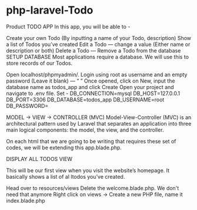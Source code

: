 # php-laravel-Todo
Product TODO APP
In this app, you will be able to -

Create your own Todo (By inputting a name of your Todo, description)
Show a list of Todos you’ve created
Edit a Todo — change a value (Either name or description or both)
Delete a Todo — Remove a Todo from the database
SETUP DATABASE
Most applications require a database. We will use this to store records of our Todos.

Open localhost/phpmyadmin/. Login using root as username and an empty password (Leave it blank) — “ ”
Once opened, click on New, input the database name as todos_app and click Create
Open your project and navigate to .env file. Set -
DB_CONNECTION=mysql
DB_HOST=127.0.0.1
DB_PORT=3306
DB_DATABASE=todos_app
DB_USERNAME=root
DB_PASSWORD=

MODEL -> VIEW -> CONTROLLER (MVC)
Model-View-Controller (MVC) is an architectural pattern used by Laravel that separates an application into three main logical components: the model, the view, and the controller.

On each html that we are going to be writing that requires these set of codes, we will be extending this app.blade.php.

DISPLAY ALL TODOS VIEW

This will be our first view when you visit the website’s homepage. It basically shows a list of al ltodos you’ve created.

Head over to resources/views
Delete the welcome.blade.php. We don't need that anymore
Right click on views -> Create a new PHP file, name it index.blade.php
